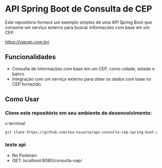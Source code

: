 # API Spring Boot de Consulta de CEP

Este repositório fornece um exemplo simples de uma API Spring Boot que consome um serviço externo para buscar informações com base em um CEP.

https://viacep.com.br/

## Funcionalidades

- Consulta de informações com base em um CEP, como cidade, estado e bairro.
- Integração com um serviço externo para obter os dados com base no CEP fornecido.

## Como Usar

### Clone este repositório em seu ambiente de desenvolvimento:

  o terminal: 
   ```bash
  git clone https://github.com/seu-usuario/api-consulta-cep-spring-boot.git
```

### teste api 
   * No Postman:
   * GET: localhost:8080/consulta-cep/
